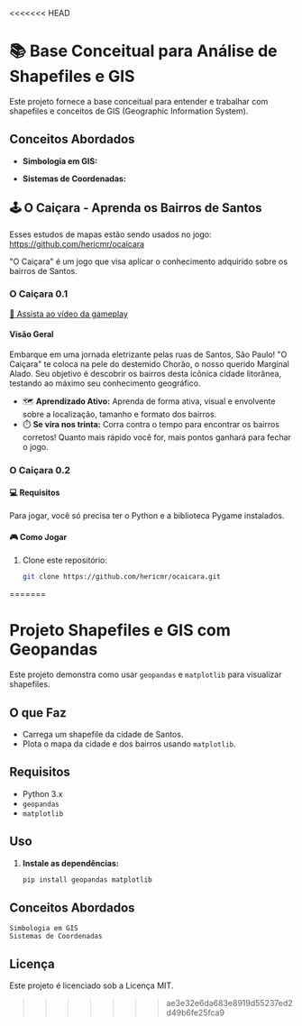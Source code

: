 <<<<<<< HEAD
# 📚 Base Conceitual para Análise de Shapefiles e GIS

Este projeto fornece a base conceitual para entender e trabalhar com shapefiles e conceitos de GIS (Geographic Information System). 

## Conceitos Abordados

- **Simbologia em GIS:** 

- **Sistemas de Coordenadas:** 


## 🕹️ O Caiçara - Aprenda os Bairros de Santos 

Esses estudos de mapas estão sendo usados no jogo: https://github.com/hericmr/ocaicara

"O Caiçara" é um jogo que visa aplicar o conhecimento adquirido sobre os bairros de Santos. 

### O Caiçara 0.1

[🎥 Assista ao vídeo da gameplay](https://youtu.be/MtoaXkZIpLQ)

#### Visão Geral

Embarque em uma jornada eletrizante pelas ruas de Santos, São Paulo! "O Caiçara" te coloca na pele do destemido Chorão, o nosso querido Marginal Alado. Seu objetivo é descobrir os bairros desta icônica cidade litorânea, testando ao máximo seu conhecimento geográfico.

- 🗺️ **Aprendizado Ativo:** Aprenda de forma ativa, visual e envolvente sobre a localização, tamanho e formato dos bairros.
- ⏱️ **Se vira nos trinta:** Corra contra o tempo para encontrar os bairros corretos! Quanto mais rápido você for, mais pontos ganhará para fechar o jogo.

### O Caiçara 0.2

#### 💻 Requisitos

Para jogar, você só precisa ter o Python e a biblioteca Pygame instalados.

#### 🎮 Como Jogar

1. Clone este repositório:

   ```bash
   git clone https://github.com/hericmr/ocaicara.git
=======
# Projeto Shapefiles e GIS com Geopandas

Este projeto demonstra como usar `geopandas` e `matplotlib` para visualizar shapefiles.

## O que Faz

- Carrega um shapefile da cidade de Santos.
- Plota o mapa da cidade e dos bairros usando `matplotlib`.

## Requisitos

- Python 3.x
- `geopandas`
- `matplotlib`

## Uso

1. **Instale as dependências:**

   ```bash
   pip install geopandas matplotlib
## Conceitos Abordados

    Simbologia em GIS
    Sistemas de Coordenadas

## Licença

Este projeto é licenciado sob a Licença MIT.
>>>>>>> ae3e32e6da683e8919d55237ed2d49b6fe25fca9

